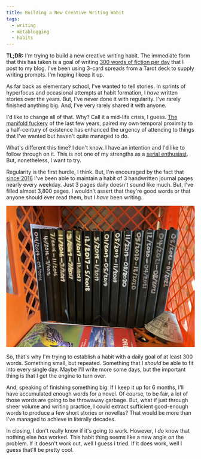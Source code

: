 ```yaml
---
title: Building a New Creative Writing Habit
tags:
  - writing
  - metablogging
  - habits
---
```


**TL;DR:** I'm trying to build a new creative writing habit. The immediate form that this has taken is a goal of writing [300 words of fiction per day](https://blog.lmorchard.com/tag/fiction/) that I post to my blog. I've been using 3-card spreads from a Tarot deck to supply writing prompts. I'm hoping I keep it up.

<!--more-->

As far back as elementary school, I've wanted to tell stories. In sprints of hyperfocus and occasional attempts at habit formation, I *have* written stories over the years. But, I've never done it with regularity. I've rarely finished anything big. And, I've very rarely shared it with anyone.

I'd like to change all of that. Why? Call it a mid-life crisis, I guess. [The manifold fuckery](https://blog.lmorchard.com/2021/09/14/in-volvation/) of the last few years, paired my own temporal proximity to a half-century of existence has enhanced the urgency of attending to things that I've wanted but haven't quite managed to do.

What's different this time? I don't know. I have an intention and I'd like to follow through on it. This is not one of my strengths as a [serial enthusiast](https://blog.lmorchard.com/2006/05/26/confessions-of-a-serial-enthusiast/). But, nonetheless, I want to try.

Regularity is the first hurdle, I think. But, I'm encouraged by the fact that [since 2016](https://blog.lmorchard.com/2017/01/31/pages-and-pens/) I've been able to maintain a habit of 3 handwritten journal pages nearly every weekday. Just 3 pages daily doesn't sound like much. But, I've filled almost 3,800 pages. I wouldn't assert that they're good words or that anyone should ever read them, but I *have* been writing. 

![](366BC739-E5C3-4ED6-B424-BEE08336110F.jpeg)

So, that's why I'm trying to establish a habit with a daily goal of at least 300 words. Something small, but repeated. Something that I *should* be able to fit into every single day. Maybe I'll write more some days, but the important thing is that I get the engine to turn over.

And, speaking of finishing something big: If I keep it up for 6 months, I'll have accumulated enough words for a novel. Of course, to be fair, a lot of those words are going to be throwaway garbage. But, what if just through sheer volume and writing practice, I could extract sufficient good-enough words to produce a few short stories or novellas? That would be more than I've managed to achieve in literally decades.

In closing, I don't really know if it's going to work. However, I *do* know that nothing else *has* worked. This habit thing seems like a new angle on the problem. If it doesn't work out, well I guess I tried. If it does work, well I guess that'll be pretty cool.
